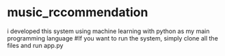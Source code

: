 # music_rccommendation
i developed this system using machine learning with python as my main programming language
#If you want to run the system, simply clone all the files and run app.py
